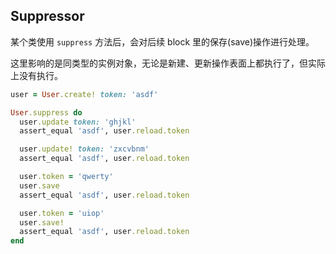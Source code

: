 ## Suppressor

某个类使用 `suppress` 方法后，会对后续 block 里的保存(save)操作进行处理。

这里影响的是同类型的实例对象，无论是新建、更新操作表面上都执行了，但实际上没有执行。

```ruby
user = User.create! token: 'asdf'

User.suppress do
  user.update token: 'ghjkl'
  assert_equal 'asdf', user.reload.token

  user.update! token: 'zxcvbnm'
  assert_equal 'asdf', user.reload.token

  user.token = 'qwerty'
  user.save
  assert_equal 'asdf', user.reload.token

  user.token = 'uiop'
  user.save!
  assert_equal 'asdf', user.reload.token
end
```
